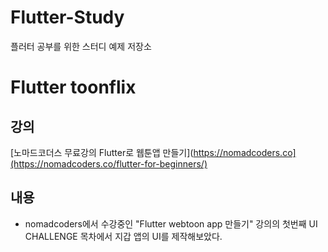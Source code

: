 # Flutter-Study
플러터 공부를 위한 스터디 예제 저장소

# Flutter toonflix
## 강의
[노마드코더스 무료강의 Flutter로 웹툰앱 만들기](https://nomadcoders.co](https://nomadcoders.co/flutter-for-beginners/)

## 내용
- nomadcoders에서 수강중인 "Flutter webtoon app 만들기" 강의의 첫번째 UI CHALLENGE 목차에서 지갑 앱의 UI를 제작해보았다.
